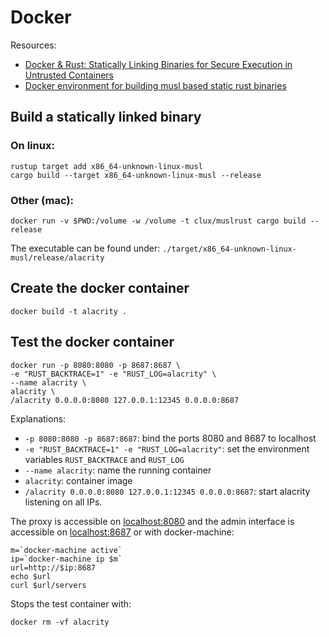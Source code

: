 # Docker

Resources:

- [Docker & Rust: Statically Linking Binaries for Secure Execution in Untrusted Containers](http://betacs.pro/blog/2016/07/07/docker-and-rust/)
- [Docker environment for building musl based static rust binaries](https://github.com/clux/muslrust)

## Build a statically linked binary

### On linux:
```
rustup target add x86_64-unknown-linux-musl
cargo build --target x86_64-unknown-linux-musl --release
```

### Other (mac):
```
docker run -v $PWD:/volume -w /volume -t clux/muslrust cargo build --release
```

The executable can be found under: `./target/x86_64-unknown-linux-musl/release/alacrity`

## Create the docker container
```
docker build -t alacrity .
```

## Test the docker container
```
docker run -p 8080:8080 -p 8687:8687 \
-e "RUST_BACKTRACE=1" -e "RUST_LOG=alacrity" \
--name alacrity \
alacrity \
/alacrity 0.0.0.0:8080 127.0.0.1:12345 0.0.0.0:8687
```
Explanations:
- `-p 8080:8080 -p 8687:8687`: bind the ports 8080 and 8687 to localhost
- `-e "RUST_BACKTRACE=1" -e "RUST_LOG=alacrity"`: set the environment variables `RUST_BACKTRACE` and `RUST_LOG`
- `--name alacrity`: name the running container
- `alacrity`: container image
- `/alacrity 0.0.0.0:8080 127.0.0.1:12345 0.0.0.0:8687`: start alacrity listening on all IPs.

The proxy is accessible on [localhost:8080](http://localhost:8080) and the admin interface is accessible on [localhost:8687](http://localhost:8687)
or with docker-machine:
```
m=`docker-machine active`
ip=`docker-machine ip $m`
url=http://$ip:8687
echo $url
curl $url/servers
```

Stops the test container with:
```
docker rm -vf alacrity
```
